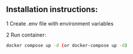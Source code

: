 ## Installation instructions:

1 Create .env file with environment variables


2 Run container:

```bash
docker compose up -d (or docker-compose up -d)
```
